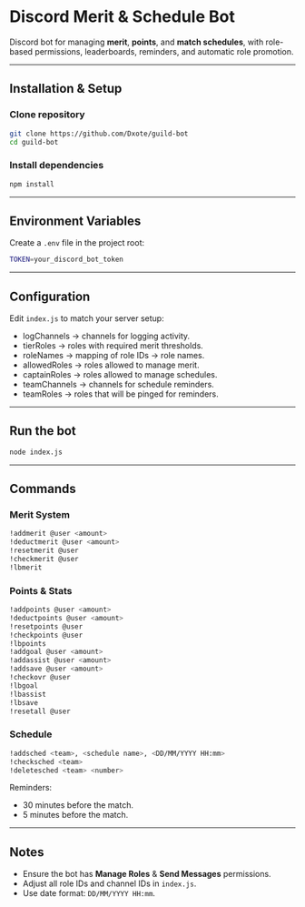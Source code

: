 # Discord Merit & Schedule Bot

Discord bot for managing **merit**, **points**, and **match schedules**, with role-based permissions, leaderboards, reminders, and automatic role promotion.

---

## Installation & Setup

### Clone repository
```bash
git clone https://github.com/Dxote/guild-bot
cd guild-bot
```
### Install dependencies
```bash
npm install
```
---

## Environment Variables
Create a `.env` file in the project root:
```bash
TOKEN=your_discord_bot_token
```
---

## Configuration
Edit `index.js` to match your server setup:

- logChannels → channels for logging activity.  
- tierRoles → roles with required merit thresholds.  
- roleNames → mapping of role IDs → role names.  
- allowedRoles → roles allowed to manage merit.  
- captainRoles → roles allowed to manage schedules.  
- teamChannels → channels for schedule reminders.  
- teamRoles → roles that will be pinged for reminders.  

---

## Run the bot
```bash
node index.js
```
---

## Commands

### Merit System
```bash
!addmerit @user <amount>  
!deductmerit @user <amount>  
!resetmerit @user  
!checkmerit @user  
!lbmerit  
```
### Points & Stats
```bash
!addpoints @user <amount>  
!deductpoints @user <amount>  
!resetpoints @user  
!checkpoints @user  
!lbpoints  
!addgoal @user <amount>  
!addassist @user <amount>  
!addsave @user <amount>  
!checkovr @user  
!lbgoal  
!lbassist  
!lbsave  
!resetall @user  
```
### Schedule
```bash
!addsched <team>, <schedule name>, <DD/MM/YYYY HH:mm>  
!checksched <team>  
!deletesched <team> <number>  
```
Reminders:  
- 30 minutes before the match.  
- 5 minutes before the match.  

---

## Notes
- Ensure the bot has **Manage Roles** & **Send Messages** permissions.  
- Adjust all role IDs and channel IDs in `index.js`.  
- Use date format: `DD/MM/YYYY HH:mm`.  
